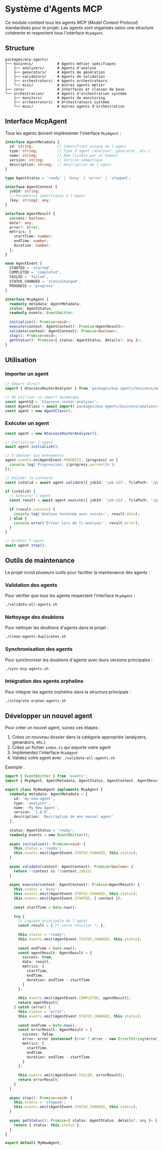 # Système d'Agents MCP

Ce module contient tous les agents MCP (*Model Context Protocol*) standardisés pour le projet. Les agents sont organisés selon une structure cohérente et respectent tous l'interface `McpAgent`.

## Structure

```
packages/mcp-agents/
├── business/           # Agents métier spécifiques
│   ├── analyzers/      # Agents d'analyse
│   ├── generators/     # Agents de génération
│   ├── validators/     # Agents de validation
│   ├── orchestrators/  # Agents orchestrateurs
│   └── misc/           # Autres agents métier
├── core/               # Interfaces et classes de base
└── orchestration/      # Agents d'orchestration système
    ├── monitors/       # Agents de monitoring
    ├── orchestrators/  # Orchestrateurs système
    └── misc/           # Autres agents d'orchestration
```

## Interface McpAgent

Tous les agents doivent implémenter l'interface `McpAgent` :

```typescript
interface AgentMetadata {
  id: string;           // Identifiant unique de l'agent
  type: string;         // Type d'agent (analyzer, generator, etc.)
  name: string;         // Nom lisible par un humain
  version: string;      // Version sémantique
  description: string;  // Description de l'agent
}

type AgentStatus = 'ready' | 'busy' | 'error' | 'stopped';

interface AgentContext {
  jobId: string;
  // Paramètres spécifiques à l'agent
  [key: string]: any;
}

interface AgentResult {
  success: boolean;
  data?: any;
  error?: Error;
  metrics: {
    startTime: number;
    endTime: number;
    duration: number;
  };
}

enum AgentEvent {
  STARTED = 'started',
  COMPLETED = 'completed',
  FAILED = 'failed',
  STATUS_CHANGED = 'statusChanged',
  PROGRESS = 'progress'
}

interface McpAgent {
  readonly metadata: AgentMetadata;
  status: AgentStatus;
  readonly events: EventEmitter;
  
  initialize(): Promise<void>;
  execute(context: AgentContext): Promise<AgentResult>;
  validate(context: AgentContext): Promise<boolean>;
  stop(): Promise<void>;
  getStatus(): Promise<{ status: AgentStatus, details?: any }>;
}
```

## Utilisation

### Importer un agent

```typescript
// Import direct
import { HtaccessRouterAnalyzer } from 'packages/mcp-agents/business/analyzers/htaccess-router-analyzer';

// OU utiliser un import dynamique
const agentId = 'htaccess-router-analyzer';
const AgentClass = await import(`packages/mcp-agents/business/analyzers/${agentId}`).default;
const agent = new AgentClass();
```

### Exécuter un agent

```typescript
const agent = new HtaccessRouterAnalyzer();

// Initialiser l'agent
await agent.initialize();

// S'abonner aux événements
agent.events.on(AgentEvent.PROGRESS, (progress) => {
  console.log(`Progression: ${progress.percent}%`);
});

// Valider le contexte
const isValid = await agent.validate({ jobId: 'job-123', filePath: '/path/to/htaccess' });

if (isValid) {
  // Exécuter l'agent
  const result = await agent.execute({ jobId: 'job-123', filePath: '/path/to/htaccess' });
  
  if (result.success) {
    console.log('Analyse terminée avec succès:', result.data);
  } else {
    console.error('Erreur lors de l\'analyse:', result.error);
  }
}

// Arrêter l'agent
await agent.stop();
```

## Outils de maintenance

Le projet inclut plusieurs outils pour faciliter la maintenance des agents :

### Validation des agents

Pour vérifier que tous les agents respectent l'interface `McpAgent` :

```bash
./validate-all-agents.sh
```

### Nettoyage des doublons

Pour nettoyer les doublons d'agents dans le projet :

```bash
./clean-agents-duplicates.sh
```

### Synchronisation des agents

Pour synchroniser les doublons d'agents avec leurs versions principales :

```bash
./sync-mcp-agents.sh
```

### Intégration des agents orphelins

Pour intégrer les agents orphelins dans la structure principale :

```bash
./integrate-orphan-agents.sh
```

## Développer un nouvel agent

Pour créer un nouvel agent, suivez ces étapes :

1. Créez un nouveau dossier dans la catégorie appropriée (analyzers, generators, etc.)
2. Créez un fichier `index.ts` qui exporte votre agent
3. Implémentez l'interface `McpAgent`
4. Validez votre agent avec `./validate-all-agents.sh`

Exemple :

```typescript
import { EventEmitter } from 'events';
import { McpAgent, AgentMetadata, AgentStatus, AgentContext, AgentResult, AgentEvent } from '../../core/interfaces';

export class MyNewAgent implements McpAgent {
  readonly metadata: AgentMetadata = {
    id: 'my-new-agent',
    type: 'analyzer',
    name: 'My New Agent',
    version: '1.0.0',
    description: 'Description de mon nouvel agent'
  };
  
  status: AgentStatus = 'ready';
  readonly events = new EventEmitter();
  
  async initialize(): Promise<void> {
    this.status = 'ready';
    this.events.emit(AgentEvent.STATUS_CHANGED, this.status);
  }
  
  async validate(context: AgentContext): Promise<boolean> {
    return !!context && !!context.jobId;
  }
  
  async execute(context: AgentContext): Promise<AgentResult> {
    this.status = 'busy';
    this.events.emit(AgentEvent.STATUS_CHANGED, this.status);
    this.events.emit(AgentEvent.STARTED, { context });
    
    const startTime = Date.now();
    
    try {
      // Logique principale de l'agent
      const result = { /* votre résultat */ };
      
      this.status = 'ready';
      this.events.emit(AgentEvent.STATUS_CHANGED, this.status);
      
      const endTime = Date.now();
      const agentResult: AgentResult = {
        success: true,
        data: result,
        metrics: {
          startTime,
          endTime,
          duration: endTime - startTime
        }
      };
      
      this.events.emit(AgentEvent.COMPLETED, agentResult);
      return agentResult;
    } catch (error) {
      this.status = 'error';
      this.events.emit(AgentEvent.STATUS_CHANGED, this.status);
      
      const endTime = Date.now();
      const errorResult: AgentResult = {
        success: false,
        error: error instanceof Error ? error : new Error(String(error)),
        metrics: {
          startTime,
          endTime,
          duration: endTime - startTime
        }
      };
      
      this.events.emit(AgentEvent.FAILED, errorResult);
      return errorResult;
    }
  }
  
  async stop(): Promise<void> {
    this.status = 'stopped';
    this.events.emit(AgentEvent.STATUS_CHANGED, this.status);
  }
  
  async getStatus(): Promise<{ status: AgentStatus, details?: any }> {
    return { status: this.status };
  }
}

export default MyNewAgent;
```